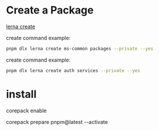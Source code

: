 

# Create a Package
[lerna create](https://github.com/lerna/lerna/tree/main/libs/commands/create)

create command example:
```bash
pnpm dlx lerna create ms-common packages --private --yes
```

create command example:
```bash
pnpm dlx lerna create auth services --private --yes
```


# install

corepack enable


corepack prepare pnpm@latest --activate